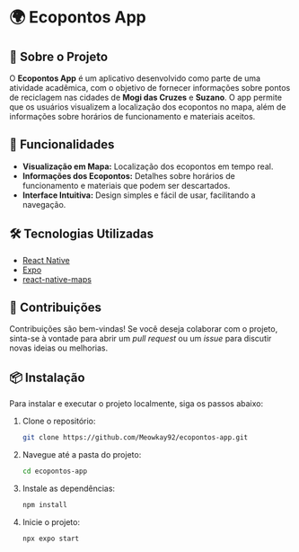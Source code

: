 # 🌍 Ecopontos App

## 📖 Sobre o Projeto

O **Ecopontos App** é um aplicativo desenvolvido como parte de uma atividade acadêmica, com o objetivo de fornecer informações sobre pontos de reciclagem nas cidades de **Mogi das Cruzes** e **Suzano**. O app permite que os usuários visualizem a localização dos ecopontos no mapa, além de informações sobre horários de funcionamento e materiais aceitos.

## 📱 Funcionalidades

- **Visualização em Mapa:** Localização dos ecopontos em tempo real.
- **Informações dos Ecopontos:** Detalhes sobre horários de funcionamento e materiais que podem ser descartados.
- **Interface Intuitiva:** Design simples e fácil de usar, facilitando a navegação.

## 🛠 Tecnologias Utilizadas

- [React Native](https://reactnative.dev/)
- [Expo](https://expo.dev/)
- [react-native-maps](https://github.com/react-native-maps/react-native-maps)

## 🎨 Contribuições

Contribuições são bem-vindas! Se você deseja colaborar com o projeto, sinta-se à vontade para abrir um *pull request* ou um *issue* para discutir novas ideias ou melhorias.

## 📦 Instalação

Para instalar e executar o projeto localmente, siga os passos abaixo:

1. Clone o repositório:
   ```bash
   git clone https://github.com/Meowkay92/ecopontos-app.git


2. Navegue até a pasta do projeto:
   ```bash
   cd ecopontos-app

3. Instale as dependências:
   ```bash
   npm install

4. Inicie o projeto:
   ```bash
   npx expo start
